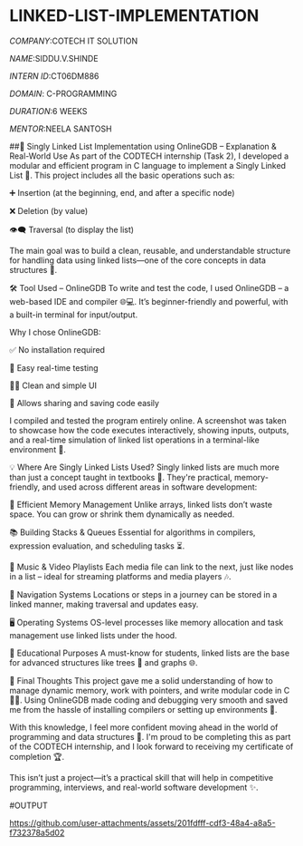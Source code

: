 # LINKED-LIST-IMPLEMENTATION

*COMPANY*:COTECH IT SOLUTION

*NAME*:SIDDU.V.SHINDE

*INTERN ID*:CT06DM886

*DOMAIN*: C-PROGRAMMING

*DURATION*:6 WEEKS

*MENTOR*:NEELA SANTOSH

##🧠 Singly Linked List Implementation using OnlineGDB – Explanation & Real-World Use
As part of the CODTECH internship (Task 2), I developed a modular and efficient program in C language to implement a Singly Linked List 🔗. This project includes all the basic operations such as:

➕ Insertion (at the beginning, end, and after a specific node)

❌ Deletion (by value)

👁️‍🗨️ Traversal (to display the list)

The main goal was to build a clean, reusable, and understandable structure for handling data using linked lists—one of the core concepts in data structures 🧱.

🛠️ Tool Used – OnlineGDB
To write and test the code, I used OnlineGDB – a web-based IDE and compiler 🌐💻. It’s beginner-friendly and powerful, with a built-in terminal for input/output.

Why I chose OnlineGDB:

✅ No installation required

🧪 Easy real-time testing

🧑‍💻 Clean and simple UI

🔗 Allows sharing and saving code easily

I compiled and tested the program entirely online. A screenshot was taken to showcase how the code executes interactively, showing inputs, outputs, and a real-time simulation of linked list operations in a terminal-like environment 📸.

💡 Where Are Singly Linked Lists Used?
Singly linked lists are much more than just a concept taught in textbooks 📘. They're practical, memory-friendly, and used across different areas in software development:

🧠 Efficient Memory Management
Unlike arrays, linked lists don’t waste space. You can grow or shrink them dynamically as needed.

📚 Building Stacks & Queues
Essential for algorithms in compilers, expression evaluation, and scheduling tasks ⏳.

🎵 Music & Video Playlists
Each media file can link to the next, just like nodes in a list – ideal for streaming platforms and media players 🎶.

🚗 Navigation Systems
Locations or steps in a journey can be stored in a linked manner, making traversal and updates easy.

🖥️ Operating Systems
OS-level processes like memory allocation and task management use linked lists under the hood.

📘 Educational Purposes
A must-know for students, linked lists are the base for advanced structures like trees 🌳 and graphs 🌐.

🙌 Final Thoughts
This project gave me a solid understanding of how to manage dynamic memory, work with pointers, and write modular code in C 👨‍💻. Using OnlineGDB made coding and debugging very smooth and saved me from the hassle of installing compilers or setting up environments 🔧.

With this knowledge, I feel more confident moving ahead in the world of programming and data structures 💪. I'm proud to be completing this as part of the CODTECH internship, and I look forward to receiving my certificate of completion 🏆.

This isn’t just a project—it’s a practical skill that will help in competitive programming, interviews, and real-world software development ✨.

#OUTPUT

https://github.com/user-attachments/assets/201fdfff-cdf3-48a4-a8a5-f732378a5d02
